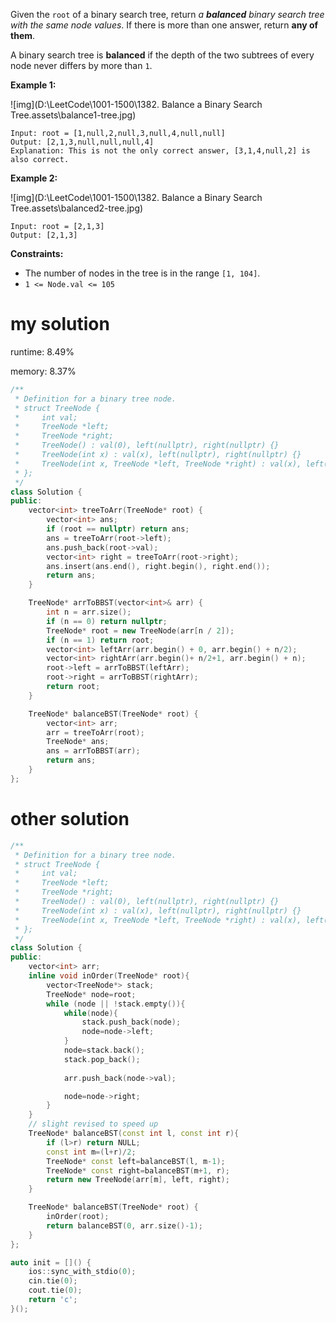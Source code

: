 Given the `root` of a binary search tree, return *a **balanced** binary search tree with the same node values*. If there is more than one answer, return **any of them**.

A binary search tree is **balanced** if the depth of the two subtrees of every node never differs by more than `1`.

 

**Example 1:**

![img](D:\LeetCode\1001-1500\1382. Balance a Binary Search Tree.assets\balance1-tree.jpg)

```
Input: root = [1,null,2,null,3,null,4,null,null]
Output: [2,1,3,null,null,null,4]
Explanation: This is not the only correct answer, [3,1,4,null,2] is also correct.
```

**Example 2:**

![img](D:\LeetCode\1001-1500\1382. Balance a Binary Search Tree.assets\balanced2-tree.jpg)

```
Input: root = [2,1,3]
Output: [2,1,3]
```

 

**Constraints:**

- The number of nodes in the tree is in the range `[1, 104]`.
- `1 <= Node.val <= 105`

# my solution

runtime: 8.49%

memory: 8.37%

```cpp
/**
 * Definition for a binary tree node.
 * struct TreeNode {
 *     int val;
 *     TreeNode *left;
 *     TreeNode *right;
 *     TreeNode() : val(0), left(nullptr), right(nullptr) {}
 *     TreeNode(int x) : val(x), left(nullptr), right(nullptr) {}
 *     TreeNode(int x, TreeNode *left, TreeNode *right) : val(x), left(left), right(right) {}
 * };
 */
class Solution {
public:
    vector<int> treeToArr(TreeNode* root) {
        vector<int> ans;
        if (root == nullptr) return ans;
        ans = treeToArr(root->left);
        ans.push_back(root->val);
        vector<int> right = treeToArr(root->right);
        ans.insert(ans.end(), right.begin(), right.end());
        return ans;
    }

    TreeNode* arrToBBST(vector<int>& arr) {
        int n = arr.size();
        if (n == 0) return nullptr;
        TreeNode* root = new TreeNode(arr[n / 2]);
        if (n == 1) return root;
        vector<int> leftArr(arr.begin() + 0, arr.begin() + n/2);
        vector<int> rightArr(arr.begin()+ n/2+1, arr.begin() + n);
        root->left = arrToBBST(leftArr);
        root->right = arrToBBST(rightArr);
        return root;
    }

    TreeNode* balanceBST(TreeNode* root) {
        vector<int> arr;
        arr = treeToArr(root);
        TreeNode* ans;
        ans = arrToBBST(arr);
        return ans;
    }
};
```

# other solution

```cpp
/**
 * Definition for a binary tree node.
 * struct TreeNode {
 *     int val;
 *     TreeNode *left;
 *     TreeNode *right;
 *     TreeNode() : val(0), left(nullptr), right(nullptr) {}
 *     TreeNode(int x) : val(x), left(nullptr), right(nullptr) {}
 *     TreeNode(int x, TreeNode *left, TreeNode *right) : val(x), left(left), right(right) {}
 * };
 */
class Solution {
public:
    vector<int> arr;
    inline void inOrder(TreeNode* root){
        vector<TreeNode*> stack;
        TreeNode* node=root;
        while (node || !stack.empty()){
            while(node){
                stack.push_back(node);
                node=node->left;
            }
            node=stack.back();
            stack.pop_back();
            
            arr.push_back(node->val);

            node=node->right;
        }
    }
    // slight revised to speed up
    TreeNode* balanceBST(const int l, const int r){
        if (l>r) return NULL;
        const int m=(l+r)/2;
        TreeNode* const left=balanceBST(l, m-1);
        TreeNode* const right=balanceBST(m+1, r);
        return new TreeNode(arr[m], left, right);
    }

    TreeNode* balanceBST(TreeNode* root) {
        inOrder(root);
        return balanceBST(0, arr.size()-1);
    }
};

auto init = []() {
    ios::sync_with_stdio(0);
    cin.tie(0);
    cout.tie(0);
    return 'c';
}();
```